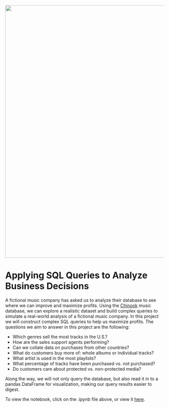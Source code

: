 <div>
  <img src="https://www.thoughtco.com/thmb/TdGwoFSq82KSD6gOiL9GClyb_2E=/3400x2276/filters:no_upscale():max_bytes(150000):strip_icc()/GettyImages-174616627-5769ec8e5f9b58346a84bfbf.jpg" width="800">
</div>

# Applying SQL Queries to Analyze Business Decisions

A fictional music company has asked us to analyze their database to see where we can improve and maximize profits. Using the [Chinook](https://github.com/lerocha/chinook-database) music database, we can explore a realistic dataset and build complex queries to simulate a real-world analysis of a fictional music company. In this project we will construct complex SQL queries to help us maximize profits. The questions we aim to answer in this project are the following:

* Which genres sell the most tracks in the U.S.?
* How are the sales support agents performing?
* Can we collate data on purchases from other countries?
* What do customers buy more of: whole albums or individual tracks?
* What artist is used in the most playlists?
* What percentage of tracks have been purchased vs. not purchased?
* Do customers care about protected vs. non-protected media?

Along the way, we will not only query the database, but also read it in to a pandas DataFrame for visualization, making our query results easier to digest.

To view the notebook, click on the .ipynb file above, or view it [here](https://nbviewer.org/github/noah-kg/sql-business-analysis/blob/main/Using%20SQL%20for%20Business%20Analysis.ipynb).
